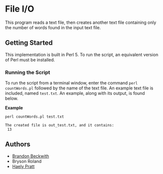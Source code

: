 # File I/O

This program reads a text file, then creates another text file containing only the number of words found in the input text file.

## Getting Started

This implementation is built in Perl 5. To run the script, an equivalent version of Perl must be installed.

### Running the Script

To run the script from a terminal window, enter the command `perl countWords.pl` followed by the name of the text file. An example text file is included, named `test.txt`. An example, along with its output, is found below.

**Example**

```
perl countWords.pl test.txt

The created file is out_test.txt, and it contains:
 13
```

## Authors

* [Brandon Beckwith](https://github.com/bbeckwi2)
* Bryson Roland
* [Haely Pratt](https://github.com/haelypratt)
